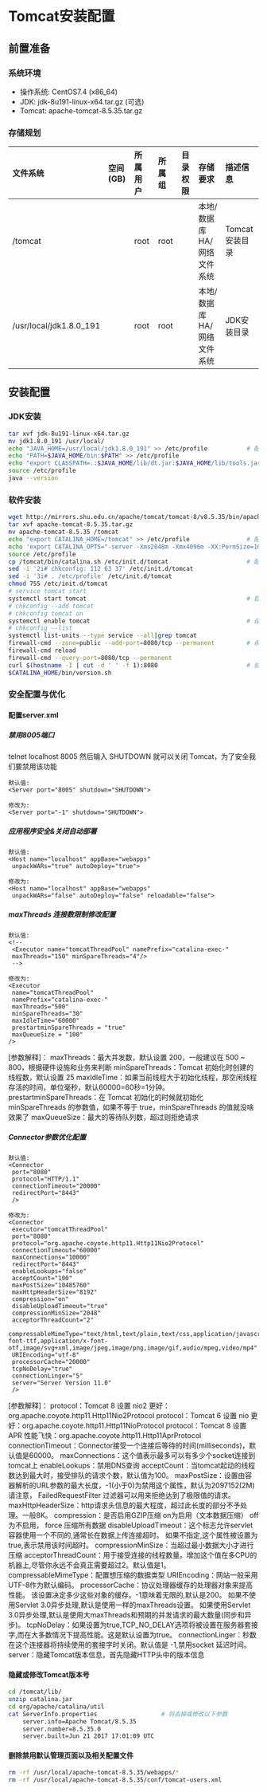 # Tomcat安装配置

## 前置准备

### 系统环境

- 操作系统: CentOS7.4 (x86_64)
- JDK: jdk-8u191-linux-x64.tar.gz (可选)
- Tomcat: apache-tomcat-8.5.35.tar.gz

### 存储规划

| 文件系统                | 空间(GB) | 所属用户 | 所属组 | 目录权限 | 存储要求                   | 描述信息       |
|:------------------------|:---------|:---------|:-------|:---------|:---------------------------|:---------------|
| /tomcat                 |          | root     | root   |          | 本地/数据库HA/网络文件系统 | Tomcat安装目录 |
| /usr/local/jdk1.8.0_191 |          | root     | root   |          | 本地/数据库HA/网络文件系统 | JDK安装目录    |

## 安装配置

### JDK安装

```bash
tar xvf jdk-8u191-linux-x64.tar.gz
mv jdk1.8.0_191 /usr/local/
echo "JAVA_HOME=/usr/local/jdk1.8.0_191" >> /etc/profile           # 配置JDK环境变量
echo "PATH=$JAVA_HOME/bin:$PATH" >> /etc/profile
echo "export CLASSPATH=.:$JAVA_HOME/lib/dt.jar:$JAVA_HOME/lib/tools.jar"
source /etc/profile
java --version
```

### 软件安装

```bash
wget http://mirrors.shu.edu.cn/apache/tomcat/tomcat-8/v8.5.35/bin/apache-tomcat-8.5.35.tar.gz
tar xvf apache-tomcat-8.5.35.tar.gz
mv apache-tomcat-8.5.35 /tomcat
echo "export CATALINA_HOME=/tomcat" >> /etc/profile                # 配置Tomcat环境变量
echo 'export CATALINA_OPTS="-server -Xms2048m -Xmx4096m -XX:PermSize=1024m -XX:MaxPermSize=1024m"' >> /etc/profile  # Tomcat性能优化
source /etc/profile
cp /tomcat/bin/catalina.sh /etc/init.d/tomcat                      # 配置系统服务
sed -i '2i# chkconfig: 112 63 37' /etc/init.d/tomcat
sed -i '3i# . /etc/profile' /etc/init.d/tomcat
chmod 755 /etc/init.d/tomcat
# service tomcat start
systemctl start tomcat                                             # 启动tomcat服务
# chkconfig --add tomcat
# chkconfig tomcat on
systemctl enable tomcat                                            # 设置tomcat开机启
# chkconfig --list  
systemctl list-units --type service --all|grep tomcat
firewall-cmd --zone=public --add-port=8080/tcp --permanent         # 永久开启tomcat对外服务端口
firewall-cmd reload
firewall-cmd --query-port=8080/tcp --permanent
curl $(hostname -I | cut -d ' ' -f 1):8080                         # 验证服务是否正常
$CATALINA_HOME/bin/version.sh
```

### 安全配置与优化

#### 配置server.xml

##### 禁用8005端口

telnet localhost 8005 然后输入 SHUTDOWN 就可以关闭 Tomcat，为了安全我们要禁用该功能

```
默认值:
<Server port="8005" shutdown="SHUTDOWN">

修改为:
<Server port="-1" shutdown="SHUTDOWN">
```

##### 应用程序安全&关闭自动部署

```
默认值:
<Host name="localhost" appBase="webapps"
 unpackWARs="true" autoDeploy="true">

修改为:
<Host name="localhost" appBase="webapps"
 unpackWARs="false" autoDeploy="false" reloadable="false">
 ```

##### maxThreads 连接数限制修改配置

```
默认值:
<!--
 <Executor name="tomcatThreadPool" namePrefix="catalina-exec-"
 maxThreads="150" minSpareThreads="4"/>
 -->

修改为:
<Executor
 name="tomcatThreadPool"
 namePrefix="catalina-exec-"
 maxThreads="500"
 minSpareThreads="30"
 maxIdleTime="60000"
 prestartminSpareThreads = "true"
 maxQueueSize = "100"
/>
```

[参数解释]：
maxThreads：最大并发数，默认设置 200，一般建议在 500 ~ 800，根据硬件设施和业务来判断
minSpareThreads：Tomcat 初始化时创建的线程数，默认设置 25
maxIdleTime：如果当前线程大于初始化线程，那空闲线程存活的时间，单位毫秒，默认60000=60秒=1分钟。
prestartminSpareThreads：在 Tomcat 初始化的时候就初始化 minSpareThreads 的参数值，如果不等于 true，minSpareThreads 的值就没啥效果了
maxQueueSize：最大的等待队列数，超过则拒绝请求

##### Connector参数优化配置

```
默认值:
<Connector 
 port="8080" 
 protocol="HTTP/1.1" 
 connectionTimeout="20000" 
 redirectPort="8443" 
 />

修改为:
<Connector
 executor="tomcatThreadPool"
 port="8080"
 protocol="org.apache.coyote.http11.Http11Nio2Protocol"
 connectionTimeout="60000"
 maxConnections="10000"
 redirectPort="8443"
 enableLookups="false"
 acceptCount="100"
 maxPostSize="10485760"
 maxHttpHeaderSize="8192"
 compression="on"
 disableUploadTimeout="true"
 compressionMinSize="2048"
 acceptorThreadCount="2"
 compressableMimeType="text/html,text/plain,text/css,application/javascript,application/json,application/x-font-ttf,application/x-font-otf,image/svg+xml,image/jpeg,image/png,image/gif,audio/mpeg,video/mp4"
 URIEncoding="utf-8"
 processorCache="20000"
 tcpNoDelay="true"
 connectionLinger="5"
 server="Server Version 11.0"
 />
 ```

[参数解释]：
protocol：Tomcat 8 设置 nio2 更好：org.apache.coyote.http11.Http11Nio2Protocol
protocol：Tomcat 6 设置 nio 更好：org.apache.coyote.http11.Http11NioProtocol
protocol：Tomcat 8 设置 APR 性能飞快：org.apache.coyote.http11.Http11AprProtocol
connectionTimeout：Connector接受一个连接后等待的时间(milliseconds)，默认值是60000。
maxConnections：这个值表示最多可以有多少个socket连接到tomcat上
enableLookups：禁用DNS查询
acceptCount：当tomcat起动的线程数达到最大时，接受排队的请求个数，默认值为100。
maxPostSize：设置由容器解析的URL参数的最大长度，-1(小于0)为禁用这个属性，默认为2097152(2M) 请注意， FailedRequestFilter 过滤器可以用来拒绝达到了极限值的请求。
maxHttpHeaderSize：http请求头信息的最大程度，超过此长度的部分不予处理。一般8K。
compression：是否启用GZIP压缩 on为启用（文本数据压缩） off为不启用， force 压缩所有数据
disableUploadTimeout：这个标志允许servlet容器使用一个不同的,通常长在数据上传连接超时。 如果不指定,这个属性被设置为true,表示禁用该时间超时。
compressionMinSize：当超过最小数据大小才进行压缩
acceptorThreadCount：用于接受连接的线程数量。增加这个值在多CPU的机器上,尽管你永远不会真正需要超过2。默认值是1。
compressableMimeType：配置想压缩的数据类型
URIEncoding：网站一般采用UTF-8作为默认编码。
processorCache：协议处理器缓存的处理器对象来提高性能。 该设置决定多少这些对象的缓存。-1意味着无限的,默认是200。 如果不使用Servlet 3.0异步处理,默认是使用一样的maxThreads设置。 如果使用Servlet 3.0异步处理,默认是使用大maxThreads和预期的并发请求的最大数量(同步和异步)。
tcpNoDelay：如果设置为true,TCP_NO_DELAY选项将被设置在服务器套接字,而在大多数情况下提高性能。这是默认设置为true。
connectionLinger：秒数在这个连接器将持续使用的套接字时关闭。默认值是 -1,禁用socket 延迟时间。
server：隐藏Tomcat版本信息，首先隐藏HTTP头中的版本信息

#### 隐藏或修改Tomcat版本号

```bash
cd /tomcat/lib/
unzip catalina.jar
cd org/apache/catalina/util
cat ServerInfo.properties                  # 将去掉或修改以下参数
    server.info=Apache Tomcat/8.5.35
    server.number=8.5.35.0
    server.built=Jun 21 2017 17:01:09 UTC
```

#### 删除禁用默认管理页面以及相关配置文件

```bash
rm -rf /usr/local/apache-tomcat-8.5.35/webapps/*
rm -rf /usr/local/apache-tomcat-8.5.35/conf/tomcat-users.xml
```
